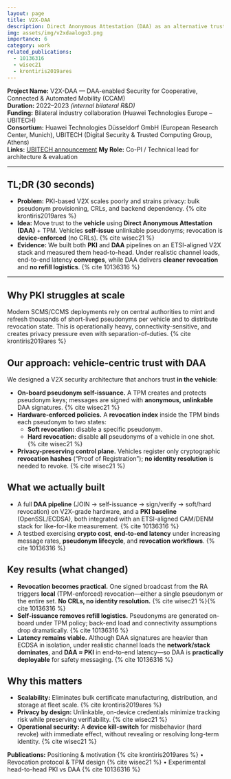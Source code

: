 ```yaml
---
layout: page
title: V2X-DAA
description: Direct Anonymous Attestation (DAA) as an alternative trust model for V2X security
img: assets/img/v2xdaalogo3.png
importance: 6
category: work
related_publications:
  - 10136316
  - wisec21
  - krontiris2019ares
---
```



**Project Name:** V2X-DAA — DAA-enabled Security for Cooperative, Connected & Automated Mobility (CCAM)  
**Duration:** 2022–2023 *(internal bilateral R&D)*  
**Funding:** Bilateral industry collaboration (Huawei Technologies Europe – UBITECH)  
**Consortium:** Huawei Technologies Düsseldorf GmbH (European Research Center, Munich), UBITECH (Digital Security & Trusted Computing Group, Athens)  
**Links:** [UBITECH announcement](https://ubitech.eu/ubitech-has-been-awarded-a-research-grant-on-v2x-communication-security-from-a-multinational-technology-company/)
**My Role:** Co-PI / Technical lead for architecture & evaluation

---

## TL;DR (30 seconds)

- **Problem:** PKI-based V2X scales poorly and strains privacy: bulk pseudonym provisioning, CRLs, and backend dependency. {% cite krontiris2019ares %}
- **Idea:** Move trust to the **vehicle** using **Direct Anonymous Attestation (DAA)** + TPM. Vehicles **self-issue** unlinkable pseudonyms; revocation is **device-enforced** (no CRLs). {% cite wisec21 %}
- **Evidence:** We built both **PKI** and **DAA** pipelines on an ETSI-aligned V2X stack and measured them head-to-head. Under realistic channel loads, end-to-end latency **converges**, while DAA delivers **cleaner revocation** and **no refill logistics**. {% cite 10136316 %}

---

## Why PKI struggles at scale
Modern SCMS/CCMS deployments rely on central authorities to mint and refresh thousands of short-lived pseudonyms per vehicle and to distribute revocation state. This is operationally heavy, connectivity-sensitive, and creates privacy pressure even with separation-of-duties. {% cite krontiris2019ares %}

## Our approach: vehicle-centric trust with DAA
We designed a V2X security architecture that anchors trust **in the vehicle**:

- **On-board pseudonym self-issuance.** A TPM creates and protects pseudonym keys; messages are signed with **anonymous, unlinkable** DAA signatures. {% cite wisec21 %}
- **Hardware-enforced policies.** A **revocation index** inside the TPM binds each pseudonym to two states:
  - **Soft revocation:** disable a specific pseudonym.
  - **Hard revocation:** disable **all** pseudonyms of a vehicle in one shot. {% cite wisec21 %}
- **Privacy-preserving control plane.** Vehicles register only cryptographic **revocation hashes** (“Proof of Registration”); **no identity resolution** is needed to revoke. {% cite wisec21 %}

## What we actually built
- A full **DAA pipeline** (JOIN → self-issuance → sign/verify → soft/hard revocation) on V2X-grade hardware, and a **PKI baseline** (OpenSSL/ECDSA), both integrated with an ETSI-aligned CAM/DENM stack for like-for-like measurement. {% cite 10136316 %}
- A testbed exercising **crypto cost**, **end-to-end latency** under increasing message rates, **pseudonym lifecycle**, and **revocation workflows**. {% cite 10136316 %}

## Key results (what changed)
- **Revocation becomes practical.** One signed broadcast from the RA triggers **local** (TPM-enforced) revocation—either a single pseudonym or the entire set. **No CRLs, no identity resolution.** {% cite wisec21 %}{% cite 10136316 %}
- **Self-issuance removes refill logistics.** Pseudonyms are generated on-board under TPM policy; back-end load and connectivity assumptions drop dramatically. {% cite 10136316 %}
- **Latency remains viable.** Although DAA signatures are heavier than ECDSA in isolation, under realistic channel loads the **network/stack dominates**, and **DAA ≈ PKI** in end-to-end latency—so DAA is **practically deployable** for safety messaging. {% cite 10136316 %}

## Why this matters
- **Scalability:** Eliminates bulk certificate manufacturing, distribution, and storage at fleet scale. {% cite krontiris2019ares %}
- **Privacy by design:** Unlinkable, on-device credentials minimize tracking risk while preserving verifiability. {% cite wisec21 %}
- **Operational security:** A **device kill-switch** for misbehavior (hard revoke) with immediate effect, without revealing or resolving long-term identity. {% cite wisec21 %}

**Publications:** Positioning & motivation {% cite krontiris2019ares %} • Revocation protocol & TPM design {% cite wisec21 %} • Experimental head-to-head PKI vs DAA {% cite 10136316 %}